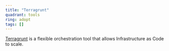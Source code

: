 ```yaml
---
title: "Terragrunt"
quadrant: tools
ring: adopt
tags: []
---
```

[Terragrunt](https://terragrunt.gruntwork.io/) is a flexible orchestration tool that allows Infrastructure as Code to scale.
